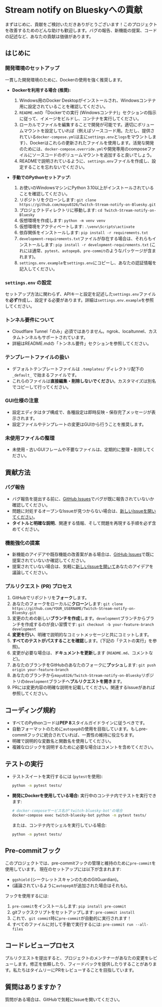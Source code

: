 # Stream notify on Blueskyへの貢献

まずはじめに、貢献をご検討いただきありがとうございます！このプロジェクトを改善するためのどんな助けも歓迎します。バグの報告、新機能の提案、コードの記述など、あなたの貢献は価値があります。

## はじめに

### 開発環境のセットアップ

一貫した開発環境のために、Dockerの使用を強く推奨します。

*   **Dockerを利用する場合 (推奨):**
    1.  Windows用のDocker Desktopがインストールされ、Windowsコンテナ用に設定されていることを確認してください。
    2.  `README.md`の「Dockerでの実行 (Windowsコンテナ)」セクションの指示に従って、イメージをビルドし、コンテナを実行してください。
    3.  ローカルでファイルを編集することで開発が可能です。適切にボリュームマウントを設定していれば（例えばソースコード用。ただし、提供されている`docker-compose.yml`は主に`settings.env`と`logs`をマウントします）、Dockerはこれらの更新されたファイルを使用します。活発な開発のためには、`docker-compose.override.yml`や開発専用のcomposeファイルにソースコードのボリュームマウントを追加すると良いでしょう。
    4.  READMEで説明されているように、`settings.env`ファイルを作成し、設定することを忘れないでください。

*   **手動でのPythonセットアップ:**
    1.  お使いのWindowsマシンにPython 3.10以上がインストールされていることを確認してください。
    2.  リポジトリをクローンします: `git clone https://github.com/mayu0326/Twitch-Stream-notify-on-Bluesky.git`
    3.  プロジェクトディレクトリに移動します: `cd Twitch-Stream-notify-on-Bluesky`
    4.  仮想環境を作成します: `python -m venv venv`
    5.  仮想環境をアクティベートします: `.\venv\Scripts\activate`
    6.  依存関係をインストールします: `pip install -r requirements.txt`
    7.  `development-requirements.txt`ファイルが存在する場合は、それらもインストールします: `pip install -r development-requirements.txt` (これには通常、`pytest`、`autopep8`、`pre-commit`のようなパッケージが含まれます)。
    8.  `settings.env.example`を`settings.env`にコピーし、あなたの認証情報を記入してください。

### `settings.env` の設定
セットアップ方法に関わらず、APIキーと設定を記述した`settings.env`ファイルを**必ず**作成し、設定する必要があります。詳細は`settings.env.example`を参照してください。

### トンネル要件について
- Cloudflare Tunnel「のみ」必須ではありません。ngrok、localtunnel、カスタムトンネルもサポートされています。
- 詳細はREADME.mdの「トンネル要件」セクションを参照してください。

### テンプレートファイルの扱い
- デフォルトテンプレートファイルは `.templates/` ディレクトリ配下の `_default_` で始まるファイルです。
- これらのファイルは**直接編集・削除しないでください**。カスタマイズは別名でコピーして行ってください。

### GUI仕様の注意
- 設定エディタはタブ構成で、各種設定は即時反映・保存完了メッセージが表示されます。
- 設定ファイルやテンプレートの変更はGUIから行うことを推奨します。

### 未使用ファイルの整理
- 未使用・古いGUIフレームや不要なファイルは、定期的に整理・削除してください。

## 貢献方法

### バグ報告

*   バグ報告を提出する前に、[GitHub Issues](https://github.com/mayu0326/Twitch-Stream-notify-on-Bluesky/issues)でバグが既に報告されていないか確認してください。
*   問題に対処するオープンなIssueが見つからない場合は、[新しいIssueを開いてください](https://github.com/mayu0326/Twitch-Stream-notify-on-Bluesky/issues/new)。
*   **タイトルと明確な説明**、関連する情報、そして問題を再現する手順を必ず含めてください。

### 機能強化の提案

*   新機能のアイデアや既存機能の改善案がある場合は、[GitHub Issues](https://github.com/mayu0326/Twitch-Stream-notify-on-Bluesky/issues)で既に提案されていないか確認してください。
*   提案されていない場合は、気軽に[新しいIssueを開いて](https://github.com/mayu0326/Twitch-Stream-notify-on-Bluesky/issues/new)あなたのアイデアを議論してください。

### プルリクエスト (PR) プロセス

1.  GitHubでリポジトリを**フォーク**します。
2.  あなたのフォークをローカルに**クローン**します: `git clone https://github.com/YOUR_USERNAME/Twitch-Stream-notify-on-Bluesky.git`
3.  変更のための新しい**ブランチを作成**します。`development`ブランチからブランチを作成するのが良い習慣です: `git checkout -b your-feature-branch development`
4.  **変更を行い**、明確で説明的なコミットメッセージと共にコミットします。
5.  **すべてのテストがパスすることを確認**します。(下記の「テストの実行」を参照)。
6.  変更が必要な場合は、**ドキュメントを更新**します (`README.md`、コメントなど)。
7.  あなたのブランチをGitHubのあなたのフォークに**プッシュ**します: `git push origin your-feature-branch`
8.  あなたのブランチから`mayu0326/Twitch-Stream-notify-on-Bluesky`リポジトリの`development`ブランチへ**プルリクエストを開き**ます。
9.  PRには変更内容の明確な説明を記載してください。関連するIssueがあれば参照してください。

## コーディング規約

*   すべてのPythonコードは**PEP 8**スタイルガイドラインに従うべきです。
*   自動フォーマットのために`autopep8`の使用を目指しています。もしpre-commitフックに統合されていれば、一貫性の維持に役立ちます。
*   明確で説明的な変数名と関数名を使用してください。
*   複雑なロジックを説明するために必要な場合はコメントを含めてください。

## テストの実行

*   テストスイートを実行するには (`pytest`を使用):
    ```bash
    python -m pytest tests/
    ```
*   **開発にDockerを使用している場合:**
    実行中のコンテナ内でテストを実行できます:
    ```bash
    # docker-composeサービス名が'twitch-bluesky-bot'の場合
    docker-compose exec twitch-bluesky-bot python -m pytest tests/
    ```
    または、コンテナ内でシェルを実行している場合:
    ```bash
    python -m pytest tests/
    ```

## Pre-commitフック

このプロジェクトでは、pre-commitフックの管理と維持のために`pre-commit`を使用しています。
現在のセットアップには以下が含まれます:
*   `ggshield` (シークレットスキャンのためのGitGuardian)。
*   (議論されているように`autopep8`が追加された場合はそれも)。

フックを使用するには:
1.  `pre-commit`をインストールします: `pip install pre-commit`
2.  gitフックスクリプトをセットアップします: `pre-commit install`
3.  これで、`git commit`時に`pre-commit`が自動的に実行されます！
4.  すべてのファイルに対して手動で実行するには: `pre-commit run --all-files`

## コードレビュープロセス

プルリクエストを提出すると、プロジェクトのメンテナーがあなたの変更をレビューします。修正を依頼したり、フィードバックを提供したりすることがあります。私たちはタイムリーにPRをレビューすることを目指しています。

## 質問はありますか？

質問がある場合は、GitHubで気軽にIssueを開いてください。
